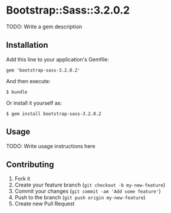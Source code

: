 # Bootstrap::Sass::3.2.0.2

TODO: Write a gem description

## Installation

Add this line to your application's Gemfile:

    gem 'bootstrap-sass-3.2.0.2'

And then execute:

    $ bundle

Or install it yourself as:

    $ gem install bootstrap-sass-3.2.0.2

## Usage

TODO: Write usage instructions here

## Contributing

1. Fork it
2. Create your feature branch (`git checkout -b my-new-feature`)
3. Commit your changes (`git commit -am 'Add some feature'`)
4. Push to the branch (`git push origin my-new-feature`)
5. Create new Pull Request
